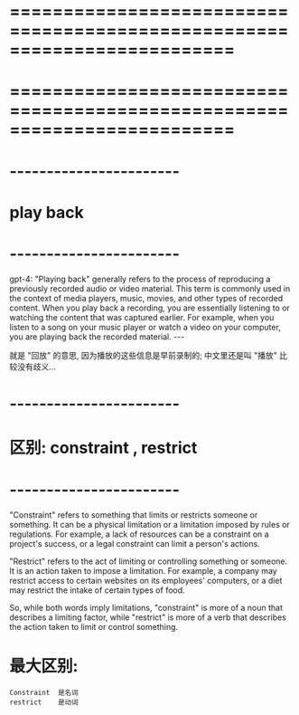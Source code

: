 # ========================================================================= #
#
# ========================================================================= #





# ----------------------- #
#      play back
# ----------------------- #

gpt-4:
    "Playing back" generally refers to the process of reproducing a previously recorded audio or video material. 
    This term is commonly used in the context of media players, music, movies, and other types of recorded content. 
    When you play back a recording, you are essentially listening to or watching the content that was captured earlier. 
    For example, when you listen to a song on your music player or watch a video on your computer, you are playing back the recorded material.
    ---

就是 "回放" 的意思, 因为播放的这些信息是早前录制的;
中文里还是叫 "播放" 比较没有歧义...





# ----------------------- #
#   区别: constraint , restrict
# ----------------------- #

"Constraint" refers to something that limits or restricts someone or something. It can be a physical limitation or a limitation imposed by rules or regulations. For example, a lack of resources can be a constraint on a project's success, or a legal constraint can limit a person's actions.

"Restrict" refers to the act of limiting or controlling something or someone. It is an action taken to impose a limitation. For example, a company may restrict access to certain websites on its employees' computers, or a diet may restrict the intake of certain types of food.

So, while both words imply limitations, "constraint" is more of a noun that describes a limiting factor, while "restrict" is more of a verb that describes the action taken to limit or control something.

# 最大区别: 
    Constraint  是名词
    restrict    是动词






















